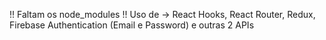 
!! Faltam os node_modules !!
Uso de -> React Hooks, React Router, Redux, Firebase Authentication (Email e Password) e outras 2 APIs
